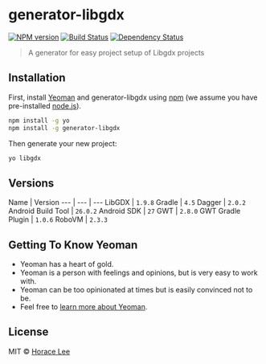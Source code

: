 # generator-libgdx 

[![NPM version][npm-image]][npm-url] [![Build Status][travis-image]][travis-url] [![Dependency Status][daviddm-image]][daviddm-url]


> A generator for easy project setup of Libgdx projects

## Installation

First, install [Yeoman](http://yeoman.io) and generator-libgdx using [npm](https://www.npmjs.com/) (we assume you have pre-installed [node.js](https://nodejs.org/)).

```bash
npm install -g yo
npm install -g generator-libgdx
```

Then generate your new project:

```bash
yo libgdx
```

## Versions

Name | Version
--- | --- | ---
LibGDX | `1.9.8`
Gradle | `4.5`
Dagger | `2.0.2`
Android Build Tool | `26.0.2`
Android SDK | `27`
GWT | `2.8.0`
GWT Gradle Plugin | `1.0.6`
RoboVM | `2.3.3`

## Getting To Know Yeoman

 * Yeoman has a heart of gold.
 * Yeoman is a person with feelings and opinions, but is very easy to work with.
 * Yeoman can be too opinionated at times but is easily convinced not to be.
 * Feel free to [learn more about Yeoman](http://yeoman.io/).

## License

MIT © [Horace Lee]()


[npm-image]: https://badge.fury.io/js/generator-libgdx.svg
[npm-url]: https://npmjs.org/package/generator-libgdx
[travis-image]: https://travis-ci.org/horacehylee/generator-libgdx.svg?branch=master
[travis-url]: https://travis-ci.org/horacehylee/generator-libgdx
[daviddm-image]: https://david-dm.org/horacehylee/generator-libgdx.svg?theme=shields.io
[daviddm-url]: https://david-dm.org/horacehylee/generator-libgdx
